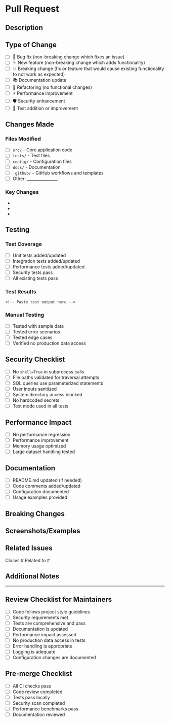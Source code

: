 # Pull Request

## Description
<!-- Provide a clear and concise description of the changes -->

## Type of Change
- [ ] 🐛 Bug fix (non-breaking change which fixes an issue)
- [ ] ✨ New feature (non-breaking change which adds functionality)
- [ ] 💥 Breaking change (fix or feature that would cause existing functionality to not work as expected)
- [ ] 📚 Documentation update
- [ ] 🔧 Refactoring (no functional changes)
- [ ] ⚡ Performance improvement
- [ ] 🛡️ Security enhancement
- [ ] 🧪 Test addition or improvement

## Changes Made
<!-- List the specific changes made -->

### Files Modified
- [ ] `src/` - Core application code
- [ ] `tests/` - Test files
- [ ] `config/` - Configuration files
- [ ] `docs/` - Documentation
- [ ] `.github/` - GitHub workflows and templates
- [ ] Other: _______________

### Key Changes
-
-
-

## Testing
<!-- Describe the tests you ran and their results -->

### Test Coverage
- [ ] Unit tests added/updated
- [ ] Integration tests added/updated
- [ ] Performance tests added/updated
- [ ] Security tests pass
- [ ] All existing tests pass

### Test Results
```
<!-- Paste test output here -->
```

### Manual Testing
- [ ] Tested with sample data
- [ ] Tested error scenarios
- [ ] Tested edge cases
- [ ] Verified no production data access

## Security Checklist
- [ ] No `shell=True` in subprocess calls
- [ ] File paths validated for traversal attempts
- [ ] SQL queries use parameterized statements
- [ ] User inputs sanitized
- [ ] System directory access blocked
- [ ] No hardcoded secrets
- [ ] Test mode used in all tests

## Performance Impact
- [ ] No performance regression
- [ ] Performance improvement
- [ ] Memory usage optimized
- [ ] Large dataset handling tested

## Documentation
- [ ] README.md updated (if needed)
- [ ] Code comments added/updated
- [ ] Configuration documented
- [ ] Usage examples provided

## Breaking Changes
<!-- If this is a breaking change, describe the migration steps -->

## Screenshots/Examples
<!-- If applicable, add screenshots or examples -->

## Related Issues
<!-- Link to any related issues -->
Closes #
Related to #

## Additional Notes
<!-- Any additional information that reviewers should know -->

---

## Review Checklist for Maintainers
- [ ] Code follows project style guidelines
- [ ] Security requirements met
- [ ] Tests are comprehensive and pass
- [ ] Documentation is updated
- [ ] Performance impact assessed
- [ ] No production data access in tests
- [ ] Error handling is appropriate
- [ ] Logging is adequate
- [ ] Configuration changes are documented

## Pre-merge Checklist
- [ ] All CI checks pass
- [ ] Code review completed
- [ ] Tests pass locally
- [ ] Security scan completed
- [ ] Performance benchmarks pass
- [ ] Documentation reviewed
